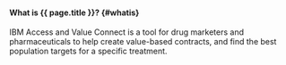 #### What is {{ page.title }}? {#whatis}

IBM Access and Value Connect is a tool for drug marketers and pharmaceuticals to help create value-based contracts, and find the best population targets for a specific treatment.
